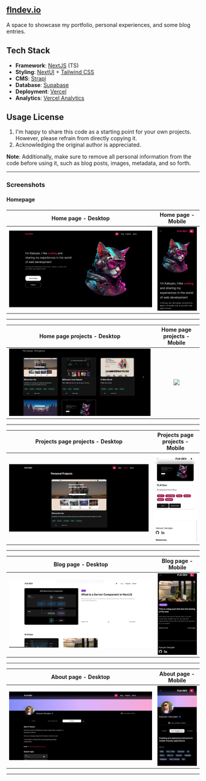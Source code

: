 ## [flndev.io](https://flndev.io/)

A space to showcase my portfolio, personal experiences, and some blog entries.

## Tech Stack

- **Framework**: [NextJS](https://nextjs.org/) (TS)
- **Styling**: [NextUI](https://nextui.org/) + [Tailwind CSS](https://tailwindcss.com/)
- **CMS**: [Strapi](https://strapi.io/)
- **Database**: [Supabase](https://supabase.com/)
- **Deployment**: [Vercel](https://vercel.com/)
- **Analytics**: [Vercel Analytics](https://vercel.com/analytics)

## Usage License

1. I'm happy to share this code as a starting point for your own projects. However, please refrain from directly copying it.
2. Acknowledging the original author is appreciated.

**Note**: Additionally, make sure to remove all personal information from the code before using it, such as blog posts, images, metadata, and so forth.

---

### Screenshots

#### Homepage

|         Home page - Desktop         |         Home page - Mobile         |
| :---------------------------------: | :--------------------------------: |
| ![](./screenshots/home-desktop.png) | ![](./screenshots/home-mobile.png) |

---

|         Home page projects - Desktop         |       Home page projects - Mobile        |
| :------------------------------------------: | :--------------------------------------: |
| ![](./screenshots/home-projects-desktop.png) | ![](./screenshots/home-jects-mobile.png) |

---

|    Projects page projects - Desktop     |    Projects page projects - Mobile     |
| :-------------------------------------: | :------------------------------------: |
| ![](./screenshots/projects-desktop.png) | ![](./screenshots/projects-mobile.png) |

---

|         Blog page - Desktop         |         Blog page - Mobile         |
| :---------------------------------: | :--------------------------------: |
| ![](./screenshots/blog-desktop.png) | ![](./screenshots/blog-mobile.png) |

---

|         About page - Desktop         |         About page - Mobile         |
| :----------------------------------: | :---------------------------------: |
| ![](./screenshots/about-desktop.png) | ![](./screenshots/about-mobile.png) |

---
